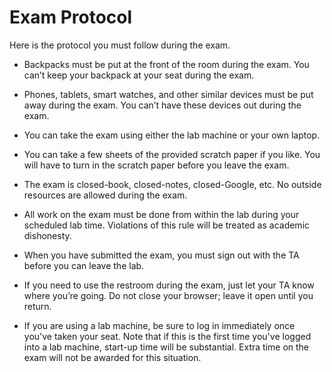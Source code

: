 # Exam Protocol

Here is the protocol you must follow during the exam.

- Backpacks must be put at the front of the room during the exam. You can’t
keep your backpack at your seat during the exam.

- Phones, tablets, smart watches, and other similar devices must be put away
during the exam. You can’t have these devices out during the exam.

- You can take the exam using either the lab machine or your own laptop.

- You can take a few sheets of the provided scratch paper if you like. You will
have to turn in the scratch paper before you leave the exam.

- The exam is closed-book, closed-notes, closed-Google, etc. No outside
resources are allowed during the exam.

- All work on the exam must be done from within the lab during your scheduled
lab time. Violations of this rule will be treated as academic dishonesty.

- When you have submitted the exam, you must sign out with the TA before you
can leave the lab.

- If you need to use the restroom during the exam, just let your TA know where
you’re going. Do not close your browser; leave it open until you return.

- If you are using a lab machine, be sure to log in immediately once you've
taken your seat. Note that if this is the first time you've logged into a lab
machine, start-up time will be substantial. Extra time on the exam will not be
awarded for this situation.


